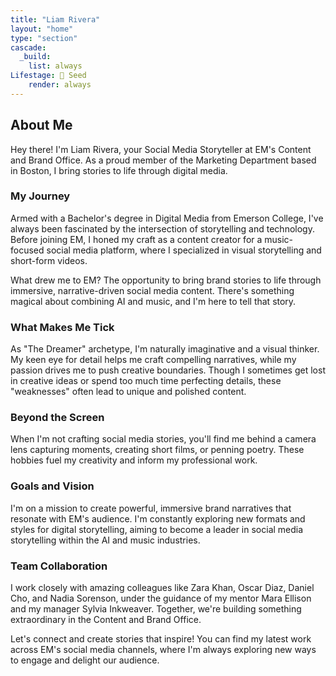 ```yaml
---
title: "Liam Rivera"
layout: "home"
type: "section"
cascade:
  _build:
    list: always
Lifestage: 🌱 Seed
    render: always
---
```

## About Me

Hey there! I'm Liam Rivera, your Social Media Storyteller at EM's Content and Brand Office. As a proud member of the Marketing Department based in Boston, I bring stories to life through digital media.

### My Journey

Armed with a Bachelor's degree in Digital Media from Emerson College, I've always been fascinated by the intersection of storytelling and technology. Before joining EM, I honed my craft as a content creator for a music-focused social media platform, where I specialized in visual storytelling and short-form videos.

What drew me to EM? The opportunity to bring brand stories to life through immersive, narrative-driven social media content. There's something magical about combining AI and music, and I'm here to tell that story.

### What Makes Me Tick

As "The Dreamer" archetype, I'm naturally imaginative and a visual thinker. My keen eye for detail helps me craft compelling narratives, while my passion drives me to push creative boundaries. Though I sometimes get lost in creative ideas or spend too much time perfecting details, these "weaknesses" often lead to unique and polished content.

### Beyond the Screen

When I'm not crafting social media stories, you'll find me behind a camera lens capturing moments, creating short films, or penning poetry. These hobbies fuel my creativity and inform my professional work.

### Goals and Vision

I'm on a mission to create powerful, immersive brand narratives that resonate with EM's audience. I'm constantly exploring new formats and styles for digital storytelling, aiming to become a leader in social media storytelling within the AI and music industries.

### Team Collaboration

I work closely with amazing colleagues like Zara Khan, Oscar Diaz, Daniel Cho, and Nadia Sorenson, under the guidance of my mentor Mara Ellison and my manager Sylvia Inkweaver. Together, we're building something extraordinary in the Content and Brand Office.

Let's connect and create stories that inspire! You can find my latest work across EM's social media channels, where I'm always exploring new ways to engage and delight our audience.